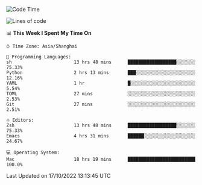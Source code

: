 <!--START_SECTION:waka-->
![Code Time](http://img.shields.io/badge/Code%20Time-923%20hrs%2030%20mins-blue)

![Lines of code](https://img.shields.io/badge/From%20Hello%20World%20I%27ve%20Written-23%20Thousand%20lines%20of%20code-blue)

📊 **This Week I Spent My Time On** 

```text
⌚︎ Time Zone: Asia/Shanghai

💬 Programming Languages: 
sh                       13 hrs 48 mins      ██████████████████░░░░░░░   75.33% 
Python                   2 hrs 13 mins       ███░░░░░░░░░░░░░░░░░░░░░░   12.16% 
YAML                     1 hr                █░░░░░░░░░░░░░░░░░░░░░░░░   5.54% 
TOML                     27 mins             ░░░░░░░░░░░░░░░░░░░░░░░░░   2.53% 
Git                      27 mins             ░░░░░░░░░░░░░░░░░░░░░░░░░   2.51%

🔥 Editors: 
Zsh                      13 hrs 48 mins      ██████████████████░░░░░░░   75.33% 
Emacs                    4 hrs 31 mins       ██████░░░░░░░░░░░░░░░░░░░   24.67%

💻 Operating System: 
Mac                      18 hrs 19 mins      █████████████████████████   100.0%

```


 Last Updated on 17/10/2022 13:13:45 UTC
<!--END_SECTION:waka-->
